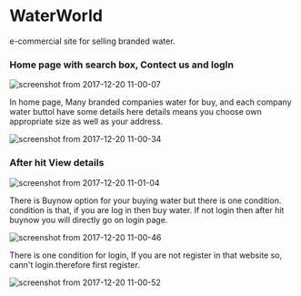 # WaterWorld

e-commercial site for selling branded water.

### Home page with search box, Contect us and logIn

![screenshot from 2017-12-20 11-00-07](https://user-images.githubusercontent.com/27296935/34192911-d1468cde-e576-11e7-9896-35ded47cf7e6.png)

In home page, Many branded companies water for buy, and each company water buttol have some details here details means you choose own appropriate size as well as your address.

![screenshot from 2017-12-20 11-00-34](https://user-images.githubusercontent.com/27296935/34193175-55bad852-e578-11e7-86c0-5c188cee2a11.png)

### After hit View details

![screenshot from 2017-12-20 11-01-04](https://user-images.githubusercontent.com/27296935/34193256-bd6c5502-e578-11e7-8b05-97367fcb7493.png)

There is Buynow option for your buying water but there is one condition. condition is that, if you are log in then buy water.
If not login then after hit buynow you will directly go on login page.

![screenshot from 2017-12-20 11-00-46](https://user-images.githubusercontent.com/27296935/34193346-336ad3aa-e579-11e7-8f99-6e6950bf8ff3.png)

There is one condition for login, If you are not register in that website so, cann't login.therefore first register.

![screenshot from 2017-12-20 11-00-52](https://user-images.githubusercontent.com/27296935/34193521-36b6f95c-e57a-11e7-8d08-cd70c2e8fb92.png)

